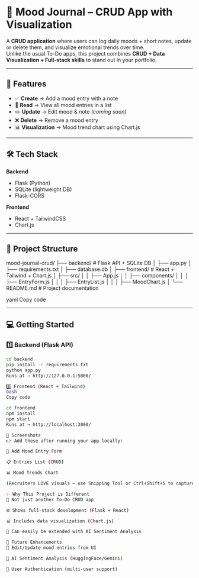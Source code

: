 # 🌙 Mood Journal – CRUD App with Visualization  

A **CRUD application** where users can log daily moods + short notes, update or delete them, and visualize emotional trends over time.  
Unlike the usual To-Do apps, this project combines **CRUD + Data Visualization + Full-stack skills** to stand out in your portfolio.  

---

## 🚀 Features  
- ✅ **Create** → Add a mood entry with a note  
- 👀 **Read** → View all mood entries in a list  
- ✏️ **Update** → Edit mood & note *(coming soon)*  
- ❌ **Delete** → Remove a mood entry  
- 📊 **Visualization** → Mood trend chart using Chart.js  

---

## 🛠 Tech Stack  

**Backend**  
- Flask (Python)  
- SQLite (lightweight DB)  
- Flask-CORS  

**Frontend**  
- React + TailwindCSS  
- Chart.js  

---

## 📂 Project Structure  

mood-journal-crud/
├── backend/ # Flask API + SQLite DB
│ ├── app.py
│ ├── requirements.txt
│ ├── database.db
│
├── frontend/ # React + Tailwind + Chart.js
│ ├── src/
│ │ ├── App.js
│ │ ├── components/
│ │ │ ├── EntryForm.js
│ │ │ ├── EntryList.js
│ │ │ ├── MoodChart.js
│
└── README.md # Project documentation

yaml
Copy code


---

## 💻 Getting Started  

### 1️⃣ Backend (Flask API)  
```bash
cd backend
pip install -r requirements.txt
python app.py
Runs at → http://127.0.0.1:5000/

2️⃣ Frontend (React + Tailwind)
bash
Copy code

cd frontend
npm install
npm start
Runs at → http://localhost:3000/

📸 Screenshots
👉 Add these after running your app locally:

📝 Add Mood Entry Form

📋 Entries List (CRUD)

📊 Mood Trends Chart

(Recruiters LOVE visuals — use Snipping Tool or Ctrl+Shift+S to capture & paste here!)

✨ Why This Project is Different
🚀 Not just another To-Do CRUD app

🌐 Shows full-stack development (Flask + React)

📊 Includes data visualization (Chart.js)

🤖 Can easily be extended with AI Sentiment Analysis

📌 Future Enhancements
🔹 Edit/Update mood entries from UI

🔹 AI Sentiment Analysis (HuggingFace/Gemini)

🔹 User Authentication (multi-user support)
